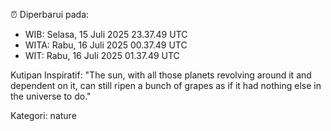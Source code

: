 ⏰ Diperbarui pada:
- WIB: Selasa, 15 Juli 2025 23.37.49 UTC
- WITA: Rabu, 16 Juli 2025 00.37.49 UTC
- WIT: Rabu, 16 Juli 2025 01.37.49 UTC

Kutipan Inspiratif:
"The sun, with all those planets revolving around it and dependent on it, can still ripen a bunch of grapes as if it had nothing else in the universe to do."


Kategori: nature

